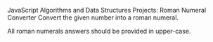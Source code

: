 JavaScript Algorithms and Data Structures Projects: Roman Numeral Converter
Convert the given number into a roman numeral.

All roman numerals answers should be provided in upper-case.
